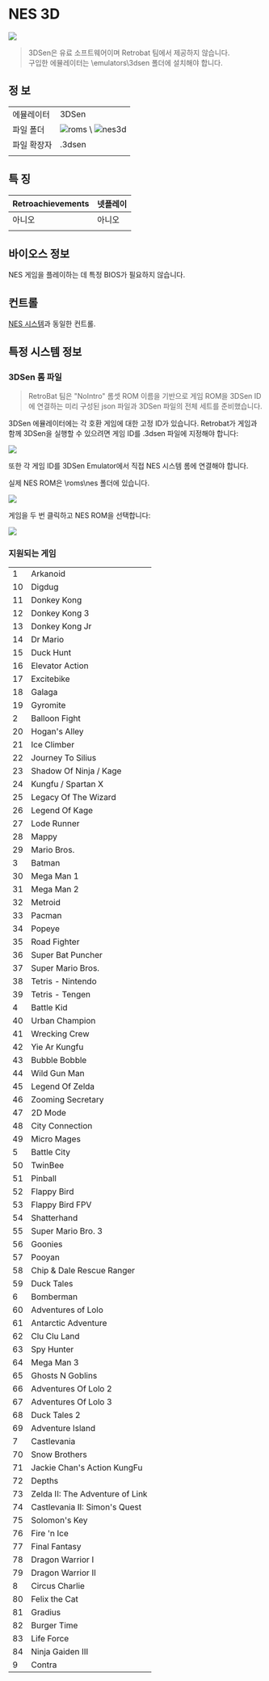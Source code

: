 # NES 3D

![](title.webp)

> 3DSen은 유료 소프트웨어이며 Retrobat 팀에서 제공하지 않습니다.  
구입한 에뮬레이터는 \emulators\3dsen 폴더에 설치해야 합니다.


## 정 보

|||
|---|---|
| 에뮬레이터 | 3DSen |
| 파일 폴더 | ![](../../icon.png)roms \ ![](../../icon.png)nes3d |
| 파일 확장자 | .3dsen |
|||


## 특 징

| Retroachievements | 넷플레이 |
|---|---|
| 아니오 | 아니오 |
|||


## 바이오스 정보

NES 게임을 플레이하는 데 특정 BIOS가 필요하지 않습니다.


## 컨트롤

[NES 시스템](https://wiki.retrobat.org/systems-and-emulators/supported-game-systems/game-consoles/nintendo-game-consoles/nintendo-entertainment-system-family-computer#controls)과 동일한 컨트롤.


## 특정 시스템 정보

### 3DSen 롬 파일

> RetroBat 팀은 "NoIntro" 롬셋 ROM 이름을 기반으로 게임 ROM을 3DSen ID에 연결하는 미리 구성된 json 파일과 3DSen 파일의 전체 세트를 준비했습니다.

3DSen 에뮬레이터에는 각 호환 게임에 대한 고정 ID가 있습니다. Retrobat가 게임과 함께 3DSen을 실행할 수 있으려면 게임 ID를 .3dsen 파일에 지정해야 합니다:

![](01.png)

또한 각 게임 ID를 3DSen Emulator에서 직접 NES 시스템 롬에 연결해야 합니다.

실제 NES ROM은 \roms\nes 폴더에 있습니다.

![](02.png)

게임을 두 번 클릭하고 NES ROM을 선택합니다:

![](03.png)


### 지원되는 게임

|||
|---|---|
| 1 | Arkanoid |
| 10 | Digdug |
| 11 | Donkey Kong |
| 12 | Donkey Kong 3 |
| 13 | Donkey Kong Jr |
| 14 | Dr Mario |
| 15 | Duck Hunt |
| 16 | Elevator Action |
| 17 | Excitebike |
| 18 | Galaga |
| 19 | Gyromite |
| 2 | Balloon Fight |
| 20 | Hogan's Alley |
| 21 | Ice Climber |
| 22 | Journey To Silius |
| 23 | Shadow Of Ninja / Kage |
| 24 | Kungfu / Spartan X |
| 25 | Legacy Of The Wizard |
| 26 | Legend Of Kage |
| 27 | Lode Runner |
| 28 | Mappy |
| 29 | Mario Bros. |
| 3 | Batman |
| 30 | Mega Man 1 |
| 31 | Mega Man 2 |
| 32 | Metroid |
| 33 | Pacman |
| 34 | Popeye |
| 35 | Road Fighter |
| 36 | Super Bat Puncher |
| 37 | Super Mario Bros. |
| 38 | Tetris - Nintendo |
| 39 | Tetris - Tengen |
| 4 | Battle Kid |
| 40 | Urban Champion |
| 41 | Wrecking Crew |
| 42 | Yie Ar Kungfu |
| 43 | Bubble Bobble |
| 44 | Wild Gun Man |
| 45 | Legend Of Zelda |
| 46 | Zooming Secretary |
| 47 | 2D Mode |
| 48 | City Connection |
| 49 | Micro Mages |
| 5 | Battle City |
| 50 | TwinBee |
| 51 | Pinball |
| 52 | Flappy Bird |
| 53 | Flappy Bird FPV |
| 54 | Shatterhand |
| 55 | Super Mario Bro. 3 |
| 56 | Goonies |
| 57 | Pooyan |
| 58 | Chip & Dale Rescue Ranger |
| 59 | Duck Tales |
| 6 | Bomberman |
| 60 | Adventures of Lolo |
| 61 | Antarctic Adventure |
| 62 | Clu Clu Land |
| 63 | Spy Hunter |
| 64 | Mega Man 3 |
| 65 | Ghosts N Goblins |
| 66 | Adventures Of Lolo 2 |
| 67 | Adventures Of Lolo 3 |
| 68 | Duck Tales 2 |
| 69 | Adventure Island |
| 7 | Castlevania |
| 70 | Snow Brothers |
| 71 | Jackie Chan's Action KungFu |
| 72 | Depths |
| 73 | Zelda II: The Adventure of Link |
| 74 | Castlevania II: Simon's Quest |
| 75 | Solomon's Key |
| 76 | Fire 'n Ice |
| 77 | Final Fantasy |
| 78 | Dragon Warrior I |
| 79 | Dragon Warrior II |
| 8 | Circus Charlie |
| 80 | Felix the Cat |
| 81 | Gradius |
| 82 | Burger Time |
| 83 | Life Force |
| 84 | Ninja Gaiden III |
| 9 | Contra |
